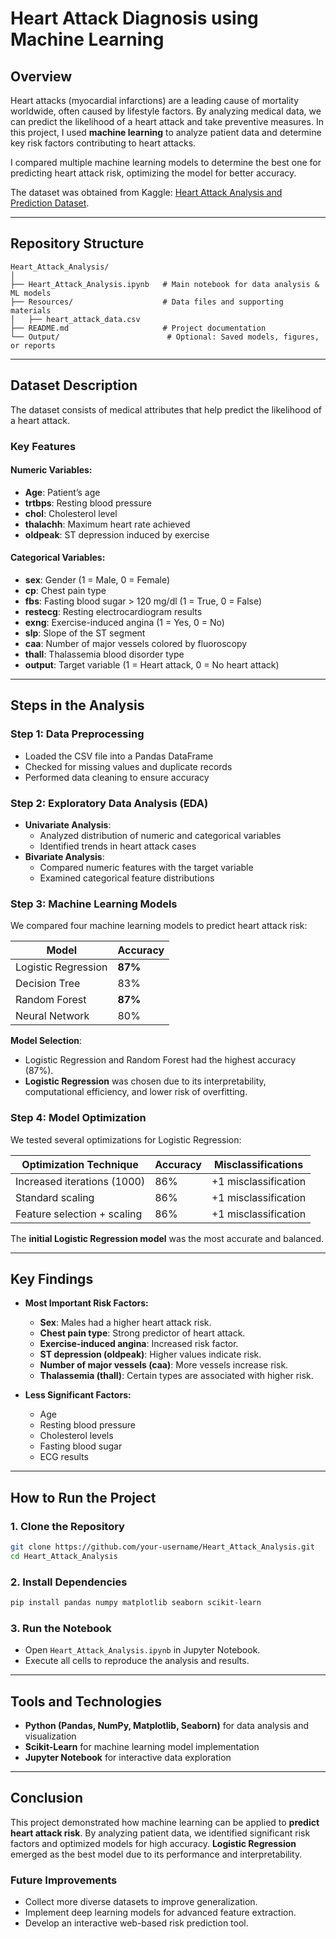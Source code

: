# Heart Attack Diagnosis using Machine Learning  

## Overview  

Heart attacks (myocardial infarctions) are a leading cause of mortality worldwide, often caused by lifestyle factors. By analyzing medical data, we can predict the likelihood of a heart attack and take preventive measures. In this project, I used **machine learning** to analyze patient data and determine key risk factors contributing to heart attacks.  

I compared multiple machine learning models to determine the best one for predicting heart attack risk, optimizing the model for better accuracy.  

The dataset was obtained from Kaggle: [Heart Attack Analysis and Prediction Dataset](https://www.kaggle.com/datasets/sonialikhan/heart-attack-analysis-and-prediction-dataset).  

---

## Repository Structure  

```  
Heart_Attack_Analysis/  
│  
├── Heart_Attack_Analysis.ipynb   # Main notebook for data analysis & ML models  
├── Resources/                    # Data files and supporting materials  
│   ├── heart_attack_data.csv  
├── README.md                     # Project documentation  
└── Output/                        # Optional: Saved models, figures, or reports  
```  

---

## Dataset Description  

The dataset consists of medical attributes that help predict the likelihood of a heart attack.  

### **Key Features**  

#### **Numeric Variables:**  
- **Age**: Patient’s age  
- **trtbps**: Resting blood pressure  
- **chol**: Cholesterol level  
- **thalachh**: Maximum heart rate achieved  
- **oldpeak**: ST depression induced by exercise  

#### **Categorical Variables:**  
- **sex**: Gender (1 = Male, 0 = Female)  
- **cp**: Chest pain type  
- **fbs**: Fasting blood sugar > 120 mg/dl (1 = True, 0 = False)  
- **restecg**: Resting electrocardiogram results  
- **exng**: Exercise-induced angina (1 = Yes, 0 = No)  
- **slp**: Slope of the ST segment  
- **caa**: Number of major vessels colored by fluoroscopy  
- **thall**: Thalassemia blood disorder type  
- **output**: Target variable (1 = Heart attack, 0 = No heart attack)  

---

## Steps in the Analysis  

### **Step 1: Data Preprocessing**  
- Loaded the CSV file into a Pandas DataFrame  
- Checked for missing values and duplicate records  
- Performed data cleaning to ensure accuracy  

### **Step 2: Exploratory Data Analysis (EDA)**  
- **Univariate Analysis**:  
  - Analyzed distribution of numeric and categorical variables  
  - Identified trends in heart attack cases  
- **Bivariate Analysis**:  
  - Compared numeric features with the target variable  
  - Examined categorical feature distributions  

### **Step 3: Machine Learning Models**  
We compared four machine learning models to predict heart attack risk:  

| Model                | Accuracy |  
|----------------------|----------|  
| Logistic Regression | **87%**   |  
| Decision Tree       | 83%       |  
| Random Forest       | **87%**   |  
| Neural Network      | 80%       |  

**Model Selection**:  
- Logistic Regression and Random Forest had the highest accuracy (87%).  
- **Logistic Regression** was chosen due to its interpretability, computational efficiency, and lower risk of overfitting.  

### **Step 4: Model Optimization**  
We tested several optimizations for Logistic Regression:  

| Optimization Technique | Accuracy | Misclassifications |  
|------------------------|----------|-------------------|  
| Increased iterations (1000) | 86% | +1 misclassification |  
| Standard scaling | 86% | +1 misclassification |  
| Feature selection + scaling | 86% | +1 misclassification |  

The **initial Logistic Regression model** was the most accurate and balanced.  

---

## Key Findings  

- **Most Important Risk Factors:**  
  - **Sex**: Males had a higher heart attack risk.  
  - **Chest pain type**: Strong predictor of heart attack.  
  - **Exercise-induced angina**: Increased risk factor.  
  - **ST depression (oldpeak)**: Higher values indicate risk.  
  - **Number of major vessels (caa)**: More vessels increase risk.  
  - **Thalassemia (thall)**: Certain types are associated with higher risk.  

- **Less Significant Factors:**  
  - Age  
  - Resting blood pressure  
  - Cholesterol levels  
  - Fasting blood sugar  
  - ECG results  

---

## How to Run the Project  

### **1. Clone the Repository**  
```bash  
git clone https://github.com/your-username/Heart_Attack_Analysis.git  
cd Heart_Attack_Analysis  
```  

### **2. Install Dependencies**  
```bash  
pip install pandas numpy matplotlib seaborn scikit-learn  
```  

### **3. Run the Notebook**  
- Open `Heart_Attack_Analysis.ipynb` in Jupyter Notebook.  
- Execute all cells to reproduce the analysis and results.  

---

## Tools and Technologies  

- **Python (Pandas, NumPy, Matplotlib, Seaborn)** for data analysis and visualization  
- **Scikit-Learn** for machine learning model implementation  
- **Jupyter Notebook** for interactive data exploration  

---

## Conclusion  

This project demonstrated how machine learning can be applied to **predict heart attack risk**. By analyzing patient data, we identified significant risk factors and optimized models for high accuracy. **Logistic Regression** emerged as the best model due to its performance and interpretability.  

### **Future Improvements**  
- Collect more diverse datasets to improve generalization.  
- Implement deep learning models for advanced feature extraction.  
- Develop an interactive web-based risk prediction tool.  
